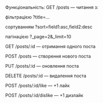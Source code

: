 Функціональність:
GET /posts — читання з:

фільтрацією ?title=...

сортуванням ?sort=field1:asc,field2:desc

пагінацією ?\_page=2&\_limit=10

GET /posts/:id — отримання одного поста

POST /posts — створення нового поста

PUT /posts/:id — оновлення поста

DELETE /posts/:id — видалення поста

POST /posts/:id/like — +1 лайк

POST /posts/:id/dislike — +1 дизлайк
